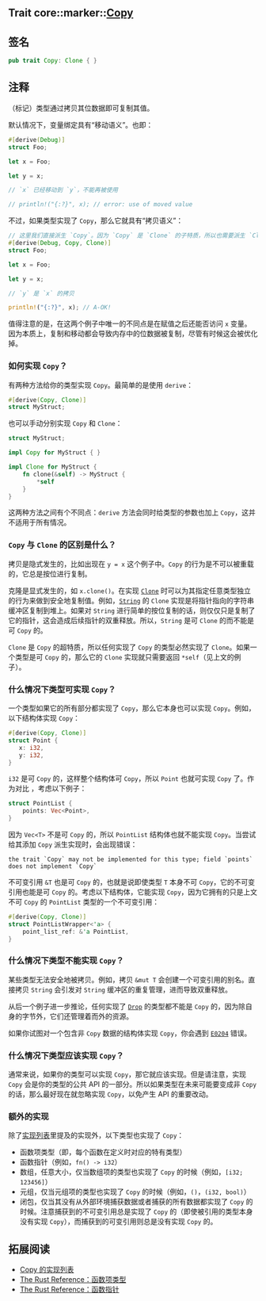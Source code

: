 Trait core::marker::[Copy][1]
---

## 签名

```rust
pub trait Copy: Clone { }
```

## 注释

（标记）类型通过拷贝其位数据即可复制其值。

默认情况下，变量绑定具有“移动语义”。也即：

```rust
#[derive(Debug)]
struct Foo;

let x = Foo;

let y = x;

// `x` 已经移动到 `y`，不能再被使用

// println!("{:?}", x); // error: use of moved value
```

不过，如果类型实现了 `Copy`，那么它就具有“拷贝语义”：

```rust
// 这里我们直接派生 `Copy`。因为 `Copy` 是 `Clone` 的子特质，所以也需要派生 `Clone`。
#[derive(Debug, Copy, Clone)]
struct Foo;

let x = Foo;

let y = x;

// `y` 是 `x` 的拷贝

println!("{:?}", x); // A-OK!
```

值得注意的是，在这两个例子中唯一的不同点是在赋值之后还能否访问 `x` 变量。因为本质上，复制和移动都会导致内存中的位数据被复制，尽管有时候这会被优化掉。

### 如何实现 `Copy`？

有两种方法给你的类型实现 `Copy`。最简单的是使用 `derive`：

```rust
#[derive(Copy, Clone)]
struct MyStruct;
```

也可以手动分别实现 `Copy` 和 `Clone`：

```rust
struct MyStruct;

impl Copy for MyStruct { }

impl Clone for MyStruct {
    fn clone(&self) -> MyStruct {
        *self
    }
}
```

这两种方法之间有个不同点：`derive` 方法会同时给类型的参数也加上 `Copy`，这并不适用于所有情况。

### `Copy` 与 `Clone` 的区别是什么？

拷贝是隐式发生的，比如出现在 `y = x` 这个例子中。`Copy` 的行为是不可以被重载的，它总是按位进行复制。

克隆是显式发生的，如 `x.clone()`。在实现 [`Clone`][2] 时可以为其指定任意类型独立的行为来做到安全地复制值。例如，[`String`][3] 的 `Clone` 实现是将指针指向的字符串缓冲区复制到堆上。如果对 `String` 进行简单的按位复制的话，则仅仅只是复制了它的指针，这会造成后续指针的双重释放。所以，`String` 是可 `Clone` 的而不能是可 `Copy` 的。

`Clone` 是 `Copy` 的超特质，所以任何实现了 `Copy` 的类型必然实现了 `Clone`。如果一个类型是可 `Copy` 的，那么它的 `Clone` 实现就只需要返回 `*self`（见上文的例子）。

### 什么情况下类型可实现 `Copy`？

一个类型如果它的所有部分都实现了 `Copy`，那么它本身也可以实现 `Copy`。例如，以下结构体实现 `Copy`：

```rust
#[derive(Copy, Clone)]
struct Point {
   x: i32,
   y: i32,
}
```

`i32` 是可 `Copy` 的，这样整个结构体可 `Copy`，所以 `Point` 也就可实现 `Copy` 了。作为对比 ，考虑以下例子：

```rust
struct PointList {
    points: Vec<Point>,
}
```

因为 `Vec<T>` 不是可 `Copy` 的，所以 `PointList` 结构体也就不能实现 `Copy`。当尝试给其添加 `Copy` 派生实现时，会出现错误：

```
the trait `Copy` may not be implemented for this type; field `points` does not implement `Copy`
```

不可变引用 `&T` 也是可 `Copy` 的，也就是说即使类型 `T` 本身不可 `Copy`，它的不可变引用也能是可 `Copy` 的。考虑以下结构体，它能实现 `Copy`，因为它拥有的只是上文不可 `Copy` 的 `PointList` 类型的一个不可变引用：

```rust
#[derive(Copy, Clone)]
struct PointListWrapper<'a> {
    point_list_ref: &'a PointList,
}
```

### 什么情况下类型不能实现 `Copy`？

某些类型无法安全地被拷贝。例如，拷贝 `&mut T` 会创建一个可变引用的别名。直接拷贝 `String` 会引发对 `String` 缓冲区的重复管理，进而导致双重释放。

从后一个例子进一步推论，任何实现了 [`Drop`][4] 的类型都不能是 `Copy` 的，因为除自身的字节外，它们还管理着而外的资源。

如果你试图对一个包含非 `Copy` 数据的结构体实现 `Copy`，你会遇到 [`E0204`][5] 错误。

### 什么情况下类型应该实现 `Copy`？

通常来说，如果你的类型可以实现 `Copy`，那它就应该实现。但是请注意，实现 `Copy` 会是你的类型的公共 API 的一部分。所以如果类型在未来可能要变成非 `Copy` 的话，那么最好现在就忽略实现 `Copy`，以免产生 API 的重要改动。

### 额外的实现

除了[实现列表][6]里提及的实现外，以下类型也实现了 `Copy`：

- 函数项类型（即，每个函数在定义时对应的特有类型）
- 函数指针（例如，`fn() -> i32`）
- 数组，任意大小，仅当数组项的类型也实现了 `Copy` 的时候（例如，`[i32; 123456]`）
- 元组，仅当元组项的类型也实现了 `Copy` 的时候（例如，`()`，`(i32, bool)`）
- 闭包，仅当其没有从外部环境捕获数据或者捕获的所有数据都实现了 `Copy` 的时候。注意捕获到的不可变引用总是实现了 `Copy` 的（即使被引用的类型本身没有实现 `Copy`），而捕获到的可变引用则总是没有实现 `Copy` 的。

## 拓展阅读

- [Copy 的实现列表][6]
- [The Rust Reference：函数项类型][7]
- [The Rust Reference：函数指针][8]


[1]: https://doc.rust-lang.org/core/marker/trait.Copy.html
[2]: https://doc.rust-lang.org/core/clone/trait.Clone.html
[3]: https://doc.rust-lang.org/std/string/struct.String.html
[4]: https://doc.rust-lang.org/core/ops/trait.Drop.html
[5]: https://doc.rust-lang.org/error-index.html#E0204
[6]: https://doc.rust-lang.org/core/marker/trait.Copy.html#implementors
[7]: https://doc.rust-lang.org/reference/types/function-item.html
[8]: https://doc.rust-lang.org/reference/types/function-pointer.html
